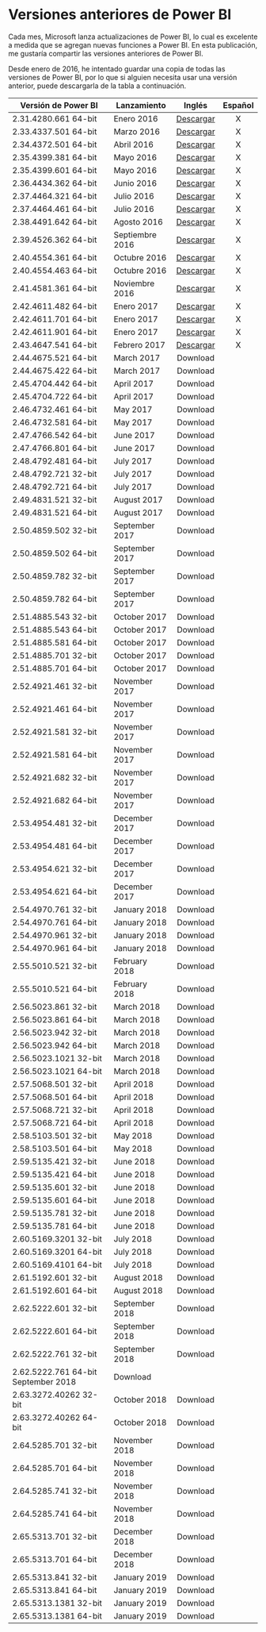 # Versiones anteriores de Power BI

Cada mes, Microsoft lanza actualizaciones de Power BI, lo cual es excelente a medida que se agregan nuevas funciones a Power BI. En esta publicación, me gustaría compartir las versiones anteriores de Power BI.

Desde enero de 2016, he intentado guardar una copia de todas las versiones de Power BI, por lo que si alguien necesita usar una versión anterior, puede descargarla de la tabla a continuación.

| Versión de Power BI  | Lanzamiento | Inglés | Español |
| ------------- | ------------- | :-------------: | :-------------: |
| 2.31.4280.661 64-bit  | Enero 2016  | [Descargar](https://github.com/bisualdb/versiones-power-bi/raw/master/Versiones%20Power%20BI/2016/PBIDesktop_x64%20-%202.31.4280.661%20-%20January%202016.rar) | X |
| 2.33.4337.501 64-bit	| Marzo 2016  | [Descargar](https://github.com/bisualdb/versiones-power-bi/raw/master/Versiones%20Power%20BI/2016/PBIDesktop_x64%20-%202.33.4337.501%20-%20March%202016.zip) | X |
| 2.34.4372.501 64-bit	| Abril 2016  | [Descargar](https://github.com/bisualdb/versiones-power-bi/raw/master/Versiones%20Power%20BI/2016/PBIDesktop_x64%20-%202.34.4372.501%20-%20April%202016.zip) | X |
| 2.35.4399.381 64-bit	| Mayo 2016  | [Descargar](http://google.com) | X |
| 2.35.4399.601 64-bit	| Mayo 2016  | [Descargar](http://google.com) | X |
| 2.36.4434.362 64-bit	| Junio 2016  | [Descargar](http://google.com) | X |
| 2.37.4464.321 64-bit	| Julio 2016  | [Descargar](http://google.com) | X |
| 2.37.4464.461 64-bit	| Julio 2016  | [Descargar](http://google.com) | X |
| 2.38.4491.642 64-bit	| Agosto 2016  | [Descargar](http://google.com) | X |
| 2.39.4526.362 64-bit	| Septiembre 2016  | [Descargar](http://google.com) | X |
| 2.40.4554.361 64-bit	| Octubre 2016  | [Descargar](http://google.com) | X |
| 2.40.4554.463 64-bit	| Octubre 2016  | [Descargar](http://google.com) | X |
| 2.41.4581.361 64-bit	| Noviembre 2016  | [Descargar](http://google.com) | X |
| 2.42.4611.482 64-bit	| Enero 2017  | [Descargar](http://google.com) | X |
| 2.42.4611.701 64-bit	| Enero 2017  | [Descargar](http://google.com) | X |
| 2.42.4611.901 64-bit	| Enero 2017  | [Descargar](http://google.com) | X |
| 2.43.4647.541 64-bit	| Febrero 2017  | [Descargar](http://google.com) | X |
| 2.44.4675.521 64-bit | March 2017 | Download |
| 2.44.4675.422 64-bit | March 2017	| Download |
| 2.45.4704.442 64-bit | April 2017	| Download |
| 2.45.4704.722 64-bit |	April 2017 |	Download |
| 2.46.4732.461 64-bit |	May 2017 |	Download |
| 2.46.4732.581 64-bit |	May 2017 |	Download |
| 2.47.4766.542 64-bit |	June 2017 |	Download |
| 2.47.4766.801 64-bit |	June 2017 |	Download |
| 2.48.4792.481 64-bit |	July 2017 |	Download |
| 2.48.4792.721 32-bit |	July 2017 |	Download |
| 2.48.4792.721 64-bit |	July 2017 |	Download |
| 2.49.4831.521 32-bit |	August 2017 | Download |
| 2.49.4831.521 64-bit |	August 2017 |	Download |
| 2.50.4859.502 32-bit |	September 2017 |	Download |
| 2.50.4859.502 64-bit |	September 2017 |	Download |
| 2.50.4859.782 32-bit |	September 2017 |	Download |
| 2.50.4859.782 64-bit |	September 2017 |	Download |
| 2.51.4885.543 32-bit |	October 2017 |	Download |
| 2.51.4885.543 64-bit |	October 2017 |	Download |
| 2.51.4885.581 64-bit |	October 2017 |	Download |
| 2.51.4885.701 32-bit |	October 2017 |	Download |
| 2.51.4885.701 64-bit |	October 2017 |	Download |
| 2.52.4921.461 32-bit |	November 2017 |	Download |
| 2.52.4921.461 64-bit |	November 2017 |	Download |
| 2.52.4921.581 32-bit |	November 2017 |	Download |
| 2.52.4921.581 64-bit |	November 2017 |	Download |
| 2.52.4921.682 32-bit |	November 2017 |	Download |
| 2.52.4921.682 64-bit |	November 2017 |	Download | 
| 2.53.4954.481 32-bit |	December 2017 |	Download |
| 2.53.4954.481 64-bit |	December 2017 |	Download |
| 2.53.4954.621 32-bit |	December 2017 |	Download |
| 2.53.4954.621 64-bit |	December 2017 |	Download |
| 2.54.4970.761 32-bit |	January 2018 |	Download |
| 2.54.4970.761 64-bit |	January 2018 |	Download |
| 2.54.4970.961 32-bit |	January 2018 |	Download |
| 2.54.4970.961 64-bit |	January 2018 |	Download |
| 2.55.5010.521 32-bit |	February 2018 |	Download |
| 2.55.5010.521 64-bit |	February 2018 |	Download |
| 2.56.5023.861 32-bit |	March 2018 |	Download |
| 2.56.5023.861 64-bit |	March 2018 |	Download |
| 2.56.5023.942 32-bit |	March 2018 |	Download |
| 2.56.5023.942 64-bit |	March 2018 |	Download |
| 2.56.5023.1021 32-bit |	March 2018 |	Download |
| 2.56.5023.1021 64-bit	| March 2018 |	Download |
| 2.57.5068.501 32-bit |	April 2018 |	Download |
| 2.57.5068.501 64-bit |	April 2018 |	Download |
| 2.57.5068.721 32-bit |	April 2018 |	Download |
| 2.57.5068.721 64-bit |	April 2018 |	Download | 
| 2.58.5103.501 32-bit |	May 2018 |	Download |
| 2.58.5103.501 64-bit |	May 2018 |	Download |
| 2.59.5135.421 32-bit |	June 2018 |	Download |
| 2.59.5135.421 64-bit |	June 2018 |	Download | 
| 2.59.5135.601 32-bit |	June 2018 |	Download |
| 2.59.5135.601 64-bit |	June 2018 |	Download |
| 2.59.5135.781 32-bit |	June 2018 |	Download |
| 2.59.5135.781 64-bit |	June 2018 |	Download |
| 2.60.5169.3201 32-bit |	July 2018 |	Download |
| 2.60.5169.3201 64-bit |	July 2018 |	Download |
| 2.60.5169.4101 64-bit |	July 2018 |	Download |
| 2.61.5192.601 32-bit |	August 2018 |	Download |
| 2.61.5192.601 64-bit |	August 2018 |	Download |
| 2.62.5222.601 32-bit |	September 2018 |	Download |
| 2.62.5222.601 64-bit |	September 2018 |	Download | 
| 2.62.5222.761 32-bit |	September 2018 |	Download |
| 2.62.5222.761 64-bit 	September 2018 |	Download |
| 2.63.3272.40262 32-bit |	October 2018 |	Download |
| 2.63.3272.40262 64-bit |	October 2018 |	Download |
| 2.64.5285.701 32-bit |	November 2018 |	Download |
| 2.64.5285.701 64-bit |	November 2018 |	Download |
| 2.64.5285.741 32-bit |	November 2018 |	Download |
| 2.64.5285.741 64-bit |	November 2018 |	Download |
| 2.65.5313.701 32-bit |	December 2018 |	Download |
| 2.65.5313.701 64-bit |	December 2018 |	Download |
| 2.65.5313.841 32-bit |	January 2019 |	Download |
| 2.65.5313.841 64-bit |	January 2019 |	Download |
| 2.65.5313.1381 32-bit |	January 2019 |	Download |
| 2.65.5313.1381 64-bit |	January 2019 |	Download |

